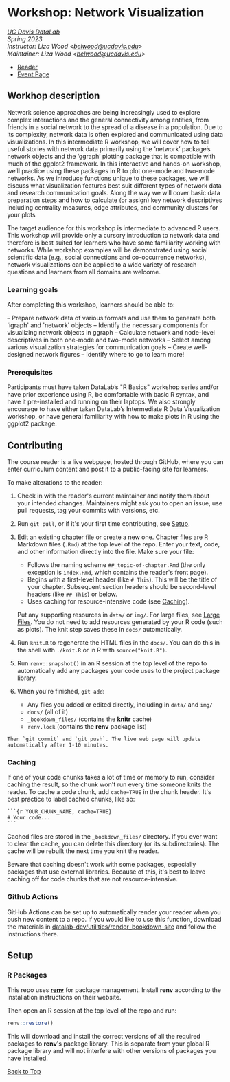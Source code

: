 # Workshop: Network Visualization

_[UC Davis DataLab](https://datalab.ucdavis.edu/)_  
_Spring 2023_  
_Instructor: Liza Wood <<belwood@ucdavis.edu>>_  
_Maintainer: Liza Wood <<belwood@ucdavis.edu>>_

* [Reader](https://ucdavisdatalab.github.io/workshop_network_viz/)
* [Event Page](https://datalab.ucdavis.edu/eventscalendar/)

## Workhop description  

Network science approaches are being increasingly used to explore complex interactions and the general connectivity among entities, from friends in a social network to the spread of a disease in a population. Due to its complexity, network data is often explored and communicated using data visualizations. In this intermediate R workshop, we will cover how to tell useful stories with network data primarily using the ‘network’ package’s network objects and the ‘ggraph’ plotting package that is compatible with much of the ggplot2 framework. In this interactive and hands-on workshop, we’ll practice using these packages in R to plot one-mode and two-mode networks. As we introduce functions unique to these packages, we will discuss what visualization features best suit different types of network data and research communication goals. Along the way we will cover basic data preparation steps and how to calculate (or assign) key network descriptives including centrality measures, edge attributes, and community clusters for your plots

The target audience for this workshop is intermediate to advanced R users. This workshop will provide only a cursory introduction to network data and therefore is best suited for learners who have some familiarity working with networks. While workshop examples will be demonstrated using social scientific data (e.g., social connections and co-occurrence networks), network visualizations can be applied to a wide variety of research questions and learners from all domains are welcome. 

### Learning goals  

After completing this workshop, learners should be able to:

– Prepare network data of various formats and use them to generate both 'igraph' and 'network' objects
– Identify the necessary components for visualizing network objects in ggraph
– Calculate network and node-level descriptives in both one-mode and two-mode networks
– Select among various visualization strategies for communication goals
– Create well-designed network figures
– Identify where to go to learn more!

### Prerequisites  

Participants must have taken DataLab’s "R Basics" workshop series and/or have prior experience using R, be comfortable with basic R syntax, and have it pre-installed and running on their laptops. We also strongly encourage to have either taken DataLab’s Intermediate R Data Visualization workshop, or have general familiarity with how to make plots in R using the ggplot2 package.

## Contributing

The course reader is a live webpage, hosted through GitHub, where you can enter
curriculum content and post it to a public-facing site for learners.

To make alterations to the reader:
	  
1.  Check in with the reader's current maintainer and notify them about your 
    intended changes. Maintainers might ask you to open an issue, use pull 
    requests, tag your commits with versions, etc.

2.  Run `git pull`, or if it's your first time contributing, see
    [Setup](#setup).

3.  Edit an existing chapter file or create a new one. Chapter files are R
    Markdown files (`.Rmd`) at the top level of the repo. Enter your text,
    code, and other information directly into the file. Make sure your file:

    - Follows the naming scheme `##_topic-of-chapter.Rmd` (the only exception
      is `index.Rmd`, which contains the reader's front page).
    - Begins with a first-level header (like `# This`). This will be the title
      of your chapter. Subsequent section headers should be second-level
      headers (like `## This`) or below.
    - Uses caching for resource-intensive code (see [Caching](#caching)).

    Put any supporting resources in `data/` or `img/`. For large files, see
    [Large Files](#large-files). You do not need to
    add resources generated by your R code (such as plots). The knit step saves
    these in `docs/` automatically.

4.  Run `knit.R` to regenerate the HTML files in the `docs/`. You can do this
    in the shell with `./knit.R` or in R with `source("knit.R")`.

5.  Run `renv::snapshot()` in an R session at the top level of the repo to
    automatically add any packages your code uses to the project package
    library.

6.  When you're finished, `git add`:
    - Any files you added or edited directly, including in `data/` and `img/`
    - `docs/` (all of it)
    - `_bookdown_files/` (contains the **knitr** cache)
    * `renv.lock` (contains the **renv** package list)
<!--
    - `.gitattributes` (contains the Git LFS file list)
-->

    Then `git commit` and `git push`. The live web page will update
    automatically after 1-10 minutes.


### Caching

If one of your code chunks takes a lot of time or memory to run, consider
caching the result, so the chunk won't run every time someone knits the
reader. To cache a code chunk, add `cache=TRUE` in the chunk header. It's
best practice to label cached chunks, like so:

````
```{r YOUR_CHUNK_NAME, cache=TRUE}
# Your code...
```
````

Cached files are stored in the `_bookdown_files/` directory. If you ever want
to clear the cache, you can delete this directory (or its subdirectories).
The cache will be rebuilt the next time you knit the reader.

Beware that caching doesn't work with some packages, especially packages that
use external libraries. Because of this, it's best to leave caching off for
code chunks that are not resource-intensive.


<!--
### Large Files

If you want to include a large file (say over 1 MB), you should use git LFS.
You can register a large file with git LFS with the shell command:

```sh
git lfs track YOUR_FILE
```

This command updates the `.gitattributes` file at the top level of the repo. To
make sure the change is saved, you also need to run:

```sh
git add .gitattributes
```

Now that your large is registered with git LFS, you can add, commit, and push
the file with git the same way you would any other file, and git LFS will
automatically intercede as needed.

GitHub provides 1 GB of storage and 1 GB of monthly bandwidth free per repo for
large files. If your large file is more than 50 MB, check with the other
contributors before adding it.
-->

### Github Actions

GitHub Actions can be set up to automatically render your reader when you push 
new content to a repo. If you would like to use this function, download the 
materials in [datalab-dev/utilities/render_bookdown_site][render-site] and 
follow the instructions there.

[render-site]: https://github.com/datalab-dev/utilities/tree/main/render_bookdown_site

## Setup


<!--
### Git LFS

This repo uses [Git Large File Storage][git-lfs] (git LFS) for large files. If
you don't have git LFS installed, [download it][git-lfs] and run the installer.
Then in the shell (in any directory), run:

```sh
git lfs install
```

Then your one-time setup of git LFS is done. Next, clone this repo with `git
clone`. The large files will be downloaded automatically with the rest of the
repo.

[git-lfs]: https://git-lfs.github.com/
-->


### R Packages

This repo uses [**renv**](https://rstudio.github.io/renv/) for package
management. Install **renv** according to the installation instructions on
their website.

Then open an R session at the top level of the repo and run:

```r
renv::restore()
```

This will download and install the correct versions of all the required
packages to **renv**'s package library. This is separate from your global R
package library and will not interfere with other versions of packages you have
installed.

[Back to Top](#top)
